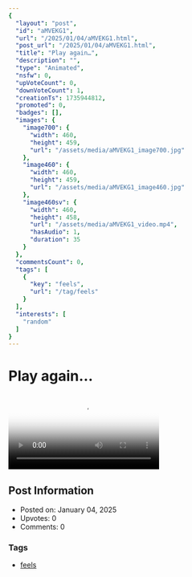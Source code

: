```yaml
---
{
  "layout": "post",
  "id": "aMVEKG1",
  "url": "/2025/01/04/aMVEKG1.html",
  "post_url": "/2025/01/04/aMVEKG1.html",
  "title": "Play again…",
  "description": "",
  "type": "Animated",
  "nsfw": 0,
  "upVoteCount": 0,
  "downVoteCount": 1,
  "creationTs": 1735944812,
  "promoted": 0,
  "badges": [],
  "images": {
    "image700": {
      "width": 460,
      "height": 459,
      "url": "/assets/media/aMVEKG1_image700.jpg"
    },
    "image460": {
      "width": 460,
      "height": 459,
      "url": "/assets/media/aMVEKG1_image460.jpg"
    },
    "image460sv": {
      "width": 460,
      "height": 458,
      "url": "/assets/media/aMVEKG1_video.mp4",
      "hasAudio": 1,
      "duration": 35
    }
  },
  "commentsCount": 0,
  "tags": [
    {
      "key": "feels",
      "url": "/tag/feels"
    }
  ],
  "interests": [
    "random"
  ]
}
---
```


# Play again…

<video controls playsinline loop poster="/assets/media/aMVEKG1_image460.jpg">
  <source src="/assets/media/aMVEKG1_video.mp4" type="video/mp4">
  Your browser does not support the video tag.
</video>

## Post Information

- Posted on: January 04, 2025
- Upvotes: 0
- Comments: 0

### Tags

- [feels](/tag/feels)
